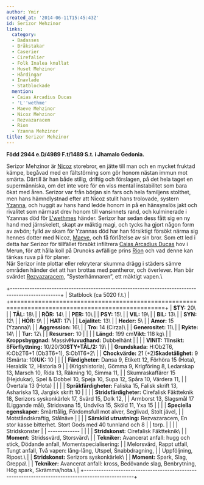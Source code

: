 ```yaml
---
author: Ymir
created_at: '2014-06-11T15:45:43Z'
id: Serizor Mehzinor
links:
  category:
  - Badasses
  - Bråkstakar
  - Caserier
  - Cirefalier
  - Folk Inalea knullat
  - Huset Mehzinor
  - Hårdingar
  - Inavlade
  - Statblockade
  mention:
  - Caias Arcadius Ducas
  - 'L''wethme'
  - Maeve Mehzinor
  - Nicoz Mehzinor
  - Rezvazaracem
  - Rion
  - Yzanna Mehzinor
title: Serizor Mehzinor
---
```


**Född 2944 e.D/4989 F.t/1489 S.t. i Jhamalo Gedonia.**

Serizor Mehzinor är [Nicoz] storebror, en jätte till man och en mycket fruktad kämpe, begåvad med en
fältstörning som gör honom nästan immun mot smärta. Därtill är han både stilig, driftig och
förslagen, på det hela taget en supermänniska, om det inte vore för en viss mental instabilitet som
bara ökat med åren. Serizor var från början sin fars och hela familjens stolthet, men hans
hämndlystnad efter att Nicoz stulit hans trolovade, systern [Yzanna], och huggit av hans hand ledde
honom in på en hänsynslös jakt och rivalitet som närmast drev honom till vansinnets rand, och
kulminerade i Yzannas död för [L'wethmes] händer. Serizor har sedan dess fått sig en ny hand med
järnskelett, skapt av mäktig magi, och tycks ha gjort någon form av avbön; fylld av skam för Yzannas
död har han försiktigt försökt närma sig hennes dotter med Nicoz, [Maeve], och få förlåtelse av sin
bror. Som ett led i detta har Serizor för tillfället försökt infiltrera [Caias Arcadius Ducas] hov i
Merun, för att hålla koll på Drunoks avfällige prins [Rion] och vad denne kan tänkas ruva på för
planer.\
När Serizor inte plottar eller rekryterar skumma drägg i städers sämre områden händer det att han
brottas med pantheror, och överlever. Han bär svärdet [Rezvazaracem], ”Systerhämnaren”, ett mäktigt
vapen.\

+--------------------------------------------------------------------------------------------------+
| Statblock (ca 5020 f.t.)                                                                         |
+==================================================================================================+
| **STY:** 20\                                                                                     |
| **TÅL:** 18\                                                                                     |
| **RÖR:** 14\                                                                                     |
| **PER:** 10\                                                                                     |
| **PSY:** 15\                                                                                     |
| **VIL:** 19\                                                                                     |
| **BIL:** 13\                                                                                     |
| **SYN:** 12\                                                                                     |
| **HÖR:** 9\                                                                                      |
| **HAT:** 17\                                                                                     |
| **Lojalitet:** 13\                                                                               |
| **Heder:** 5\                                                                                    |
| **Amor:** 15 (Yzanna)\                                                                           |
| **Aggression:** 16\                                                                              |
| **Tro:** 14 (Cirza)\                                                                             |
| **Generositet:** 11\                                                                             |
| **Rykte:** 14\                                                                                   |
| **Tur:** 12\                                                                                     |
| **Resurser:** 10                                                                                 |
|                                                                                                  |
| **Längd:** 199 cm**Vikt:** 118 kg\                                                               |
| **Kroppsbyggnad:** Massiv**Huvudhand:** Dubbelhänt                                               |
|                                                                                                  |
| **VINIT:** 11**Insikt:** 8**Förflyttning:** 10/20/30**STY+TÅL/2:** 19\                           |
| **Grundskada:** H:Ob2T6, K:Ob2T6+1 (Ob3T6+1), S:Ob1T6+2\                                         |
| **Chockvärde:** 21 (+2)**Skadetålighet:** 9 (Smärta: 10)**UK:** 10                               |
|                                                                                                  |
| **Färdigheter:** Dansa 9, Etikett 12, Förhöra 15 (Hota), Heraldik 12, Historia 9                 |
| (Krigshistoria), Gömma 9, Krigföring 8, Ledarskap 13, Marsch 10, Rida 13, Räkning 10, Simma 11,  |
| Skumraskaffärer 15 (Hejdukar), Spel & Dobbel 10, Speja 10, Supa 12, Spåra 10, Värdera 11,        |
| Övertala 13 (Hota)                                                                               |
|                                                                                                  |
| **Språkfärdigheter:** Faliska 15, Falisk skrift 13, Ashariska 13, Jargisk skrift 10              |
|                                                                                                  |
| **Stridsfärdigheter:** Cirefalisk Fäktteknik 18, Serizors syskonkärlek 17, Svärd 15, Dolk 12,    |
| Armborst 13, Slagsmål 17 (Liggande mål), Stridsvana 15, Undvika 15, Sköld 11, Yxa 15             |
|                                                                                                  |
| **Speciella egenskaper:** Smärttålig, Fördomsfull mot alver, Seglivad, Stolt jävel,              |
| Motståndskraftig, Stålnäve                                                                       |
|                                                                                                  |
| **Särskild utrustning:** Rezvazaracem, En stor kasse bitterhet. Stort Gods med 40 tunnland och 8 |
| torp.                                                                                            |
|                                                                                                  |
| Stridskonster                                                                                    |
| -------------                                                                                    |
|                                                                                                  |
| **Stridskonst:** Cirefalisk Fäktteknik\                                                          |
| **Moment:** Stridssvärd, Storsvärd\                                                              |
| **Tekniker:** Avancerat anfall: hugg och stick, Dödande anfall, Momentspecialisering:            |
| Melorsvärd, Rappt utfall, Tungt anfall, Två vapen: lång-lång, Utspel, Snabbdragning,             |
| Uppföljning, Ripost.\                                                                            |
| **Stridskonst:** Serizors syskonkärlek\                                                          |
| **Moment:** Spark, Slag, Greppa\                                                                 |
| **Tekniker:** Avancerat anfall: kross, Bedövande slag, Benbrytning, Hög spark, Skrämma/hota.\    |
+--------------------------------------------------------------------------------------------------+

  [Nicoz]: Nicoz_Mehzinor
  [Yzanna]: Yzanna_Mehzinor
  [L'wethmes]: Lwethme
  [Maeve]: Maeve_Mehzinor
  [Caias Arcadius Ducas]: Caias_Arcadius_Ducas
  [Rion]: Rion
  [Rezvazaracem]: Rezvazaracem